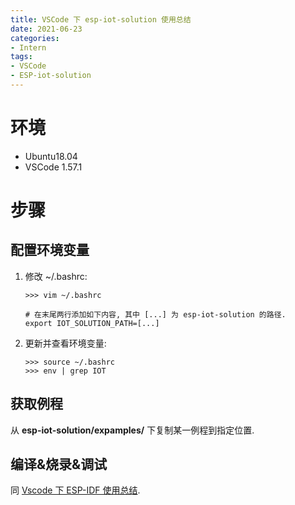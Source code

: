 ```yaml
---
title: VSCode 下 esp-iot-solution 使用总结
date: 2021-06-23
categories: 
- Intern
tags:
- VSCode
- ESP-iot-solution
---
```

# 环境

- Ubuntu18.04
- VSCode 1.57.1

<!--more-->

# 步骤

## 配置环境变量

1. 修改 ~/.bashrc:
   ```
   >>> vim ~/.bashrc
   
   # 在末尾两行添加如下内容, 其中 [...] 为 esp-iot-solution 的路径.
   export IOT_SOLUTION_PATH=[...]
   ```

2. 更新并查看环境变量:
   ```
   >>> source ~/.bashrc
   >>> env | grep IOT
   ```

## 获取例程

从 **esp-iot-solution/expamples/** 下复制某一例程到指定位置. 

## 编译&烧录&调试

同 [Vscode 下 ESP-IDF 使用总结](https://fairytail655.github.io/2021/06/10/Vscode%E4%B8%8BESP-IDF%E4%BD%BF%E7%94%A8%E6%80%BB%E7%BB%93/).